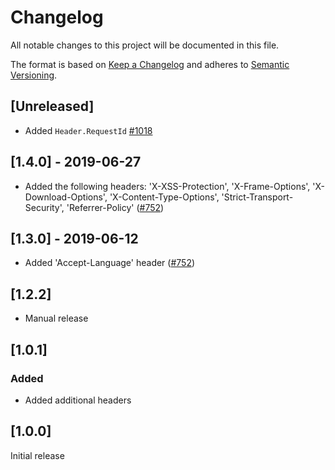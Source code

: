 # Changelog

All notable changes to this project will be documented in this file.

The format is based on [Keep a Changelog](http://keepachangelog.com/en/1.0.0/)
and adheres to [Semantic Versioning](http://semver.org/spec/v2.0.0.html).

## [Unreleased]

- Added `Header.RequestId` [#1018](https://github.com/Shopify/quilt/pull/1018)

## [1.4.0] - 2019-06-27

- Added the following headers: 'X-XSS-Protection', 'X-Frame-Options', 'X-Download-Options', 'X-Content-Type-Options', 'Strict-Transport-Security', 'Referrer-Policy' ([#752](https://github.com/Shopify/quilt/pull/752))

## [1.3.0] - 2019-06-12

- Added 'Accept-Language' header ([#752](https://github.com/Shopify/quilt/pull/752))

## [1.2.2]

- Manual release

## [1.0.1]

### Added

- Added additional headers

## [1.0.0]

Initial release
